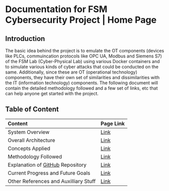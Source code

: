 # Documentation for FSM Cybersecurity Project | Home Page

<!-- Welcome to your new documentation site! First, configure your `_config.yml` to remove the demo content and adjust your own settings. [See config documentation](https://olivier3lanc.github.io/Jekyll-LibDoc/libdoc-config.html) -->

## Introduction 
The basic idea behind the project is to emulate the OT components (devices like PLCs, commuincation protocols like OPC UA, Modbus and Siemens S7) of the FSM Lab (Cyber-Physical Lab) using various Docker containers and to simulate various kinds of cyber attacks that could be conducted on the same. Additionally, since these are OT (operational technology) components, they have their own set of similarities and dissimilarities with the IT (information technology) components. The following document will contain the detailed methodology followed and a few set of links, etc that can help anyone get started with the project.

## Table of Content

| **Content** | **Page Link** |
| :-------| :---------|
| System Overview | [Link](1_system_overview.md) |
| Overall Architecture | [Link](2_overall_architecture.md) |
| Concepts Applied | [Link](3_concepts.md) |
| Methodology Followed | [Link](4_methodology.md) |
| Explanation of [GitHub](https://github.com/imangi-iit/fsm-cybersec) Repository | [Link](5_github.md) |
| Current Progress and Future Goals | [Link](6_progress.md) |
| Other References and Auxilliary Stuff | [Link](7_auxilliary.md) |
